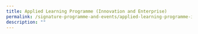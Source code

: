 ```yaml
---
title: Applied Learning Programme (Innovation and Enterprise)
permalink: /signature-programme-and-events/applied-learning-programme-innovation-and-enterprise
description: ""
---
```

